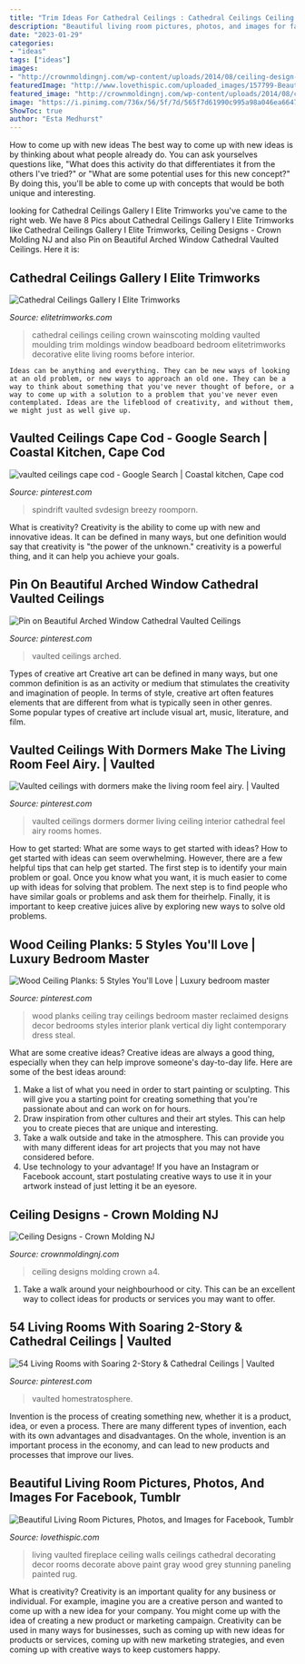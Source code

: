 ```yaml
---
title: "Trim Ideas For Cathedral Ceilings : Cathedral Ceilings Ceiling Crown Wainscoting Molding Vaulted Moulding Trim Moldings Window Beadboard Bedroom Elitetrimworks Decorative Elite Living Rooms Before Interior"
description: "Beautiful living room pictures, photos, and images for facebook, tumblr"
date: "2023-01-29"
categories:
- "ideas"
tags: ["ideas"]
images:
- "http://crownmoldingnj.com/wp-content/uploads/2014/08/ceiling-design-3.jpg"
featuredImage: "http://www.lovethispic.com/uploaded_images/157799-Beautiful-Living-Room.jpg"
featured_image: "http://crownmoldingnj.com/wp-content/uploads/2014/08/ceiling-design-3.jpg"
image: "https://i.pinimg.com/736x/56/5f/7d/565f7d61990c995a98a046ea664710bc--dormer-ideas-vaulted-ceilings.jpg"
ShowToc: true
author: "Esta Medhurst"
---
```



How to come up with new ideas
The best way to come up with new ideas is by thinking about what people already do. You can ask yourselves questions like, "What does this activity do that differentiates it from the others I've tried?" or "What are some potential uses for this new concept?" By doing this, you'll be able to come up with concepts that would be both unique and interesting.

	

		
looking for Cathedral Ceilings Gallery I Elite Trimworks you've came to the right web. We have 8 Pics about Cathedral Ceilings Gallery I Elite Trimworks like Cathedral Ceilings Gallery I Elite Trimworks, Ceiling Designs - Crown Molding NJ and also Pin on Beautiful Arched Window Cathedral Vaulted Ceilings. Here it is:
		
    
## Cathedral Ceilings Gallery I Elite Trimworks

<img loading=lazy src="https://www.elitetrimworks.com/skin1/images/gallery/cornices/cathedral_ceilings/cath3.jpg" onerror="this.onerror=null;this.src='https://tse1.mm.bing.net/th?id=OIP.7b9ofA6XYXfQBqGgHaBRawHaJ3&amp;pid=15.1';" alt="Cathedral Ceilings Gallery I Elite Trimworks">

_Source: elitetrimworks.com_

>cathedral ceilings ceiling crown wainscoting molding vaulted moulding trim moldings window beadboard bedroom elitetrimworks decorative elite living rooms before interior. 

	


    Ideas can be anything and everything. They can be new ways of looking at an old problem, or new ways to approach an old one. They can be a way to think about something that you've never thought of before, or a way to come up with a solution to a problem that you've never even contemplated. Ideas are the lifeblood of creativity, and without them, we might just as well give up.

    
## Vaulted Ceilings Cape Cod - Google Search | Coastal Kitchen, Cape Cod

<img loading=lazy src="https://i.pinimg.com/736x/10/4e/ee/104eeee5ab76bcb8d3df14fae6c282f8.jpg" onerror="this.onerror=null;this.src='https://tse3.mm.bing.net/th?id=OIP.LTU4Kb2tNjW3F5ZlsvqzOwHaFj&amp;pid=15.1';" alt="vaulted ceilings cape cod - Google Search | Coastal kitchen, Cape cod">

_Source: pinterest.com_

>spindrift vaulted svdesign breezy roomporn. 

	

What is creativity?
Creativity is the ability to come up with new and innovative ideas. It can be defined in many ways, but one definition would say that creativity is "the power of the unknown." creativity is a powerful thing, and it can help you achieve your goals.

    
## Pin On Beautiful Arched Window Cathedral Vaulted Ceilings

<img loading=lazy src="https://i.pinimg.com/736x/0a/6b/dc/0a6bdc495a8afc75eef3cb6fdb9d2626.jpg" onerror="this.onerror=null;this.src='https://tse2.mm.bing.net/th?id=OIP.xH5sGQOI4Wo9UOXXKiX6-QHaLB&amp;pid=15.1';" alt="Pin on Beautiful Arched Window Cathedral Vaulted Ceilings">

_Source: pinterest.com_

>vaulted ceilings arched. 

	

Types of creative art
Creative art can be defined in many ways, but one common definition is as an activity or medium that stimulates the creativity and imagination of people. In terms of style, creative art often features elements that are different from what is typically seen in other genres. Some popular types of creative art include visual art, music, literature, and film.

    
## Vaulted Ceilings With Dormers Make The Living Room Feel Airy. | Vaulted

<img loading=lazy src="https://i.pinimg.com/736x/56/5f/7d/565f7d61990c995a98a046ea664710bc--dormer-ideas-vaulted-ceilings.jpg" onerror="this.onerror=null;this.src='https://tse1.mm.bing.net/th?id=OIP.3YtsV1HIyHgP5VPhEhAHnAHaLD&amp;pid=15.1';" alt="Vaulted ceilings with dormers make the living room feel airy. | Vaulted">

_Source: pinterest.com_

>vaulted ceilings dormers dormer living ceiling interior cathedral feel airy rooms homes. 

	

How to get started: What are some ways to get started with ideas?
How to get started with ideas can seem overwhelming. However, there are a few helpful tips that can help get started. The first step is to identify your main problem or goal. Once you know what you want, it is much easier to come up with ideas for solving that problem. The next step is to find people who have similar goals or problems and ask them for theirhelp. Finally, it is important to keep creative juices alive by exploring new ways to solve old problems.

    
## Wood Ceiling Planks: 5 Styles You&#039;ll Love | Luxury Bedroom Master

<img loading=lazy src="https://i.pinimg.com/736x/b1/da/c0/b1dac0ee0343cb20af6b012c19327e38.jpg" onerror="this.onerror=null;this.src='https://tse2.mm.bing.net/th?id=OIP.dm_lt7UZXLccRo28utWk6QHaJ3&amp;pid=15.1';" alt="Wood Ceiling Planks: 5 Styles You&#039;ll Love | Luxury bedroom master">

_Source: pinterest.com_

>wood planks ceiling tray ceilings bedroom master reclaimed designs decor bedrooms styles interior plank vertical diy light contemporary dress steal. 

	

What are some creative ideas?
Creative ideas are always a good thing, especially when they can help improve someone's day-to-day life. Here are some of the best ideas around: 
1. Make a list of what you need in order to start painting or sculpting. This will give you a starting point for creating something that you're passionate about and can work on for hours. 
2. Draw inspiration from other cultures and their art styles. This can help you to create pieces that are unique and interesting. 
3. Take a walk outside and take in the atmosphere. This can provide you with many different ideas for art projects that you may not have considered before. 
4. Use technology to your advantage! If you have an Instagram or Facebook account, start postulating creative ways to use it in your artwork instead of just letting it be an eyesore.

    
## Ceiling Designs - Crown Molding NJ

<img loading=lazy src="http://crownmoldingnj.com/wp-content/uploads/2014/08/ceiling-design-3.jpg" onerror="this.onerror=null;this.src='https://tse4.mm.bing.net/th?id=OIP.KalKUbUf788nPDsN4rMFVQHaFj&amp;pid=15.1';" alt="Ceiling Designs - Crown Molding NJ">

_Source: crownmoldingnj.com_

>ceiling designs molding crown a4. 

	

1. Take a walk around your neighbourhood or city. This can be an excellent way to collect ideas for products or services you may want to offer.

    
## 54 Living Rooms With Soaring 2-Story &amp; Cathedral Ceilings | Vaulted

<img loading=lazy src="https://i.pinimg.com/736x/4c/ac/7f/4cac7ff6901e74cad829edc62c51fe80--exposed-beam-ceilings-wood-ceilings.jpg" onerror="this.onerror=null;this.src='https://tse3.mm.bing.net/th?id=OIP.ErD4-JoIoB_1R6EKwqw5BAHaJk&amp;pid=15.1';" alt="54 Living Rooms with Soaring 2-Story &amp; Cathedral Ceilings | Vaulted">

_Source: pinterest.com_

>vaulted homestratosphere. 

	

Invention is the process of creating something new, whether it is a product, idea, or even a process. There are many different types of invention, each with its own advantages and disadvantages. On the whole, invention is an important process in the economy, and can lead to new products and processes that improve our lives.

    
## Beautiful Living Room Pictures, Photos, And Images For Facebook, Tumblr

<img loading=lazy src="http://www.lovethispic.com/uploaded_images/157799-Beautiful-Living-Room.jpg" onerror="this.onerror=null;this.src='https://tse4.mm.bing.net/th?id=OIP.5ZJ5A10We_JCBvNxUZDL7wHaKB&amp;pid=15.1';" alt="Beautiful Living Room Pictures, Photos, and Images for Facebook, Tumblr">

_Source: lovethispic.com_

>living vaulted fireplace ceiling walls ceilings cathedral decorating decor rooms decorate above paint gray wood grey stunning paneling painted rug. 

	

What is creativity?
Creativity is an important quality for any business or individual. For example, imagine you are a creative person and wanted to come up with a new idea for your company. You might come up with the idea of creating a new product or marketing campaign. Creativity can be used in many ways for businesses, such as coming up with new ideas for products or services, coming up with new marketing strategies, and even coming up with creative ways to keep customers happy.

